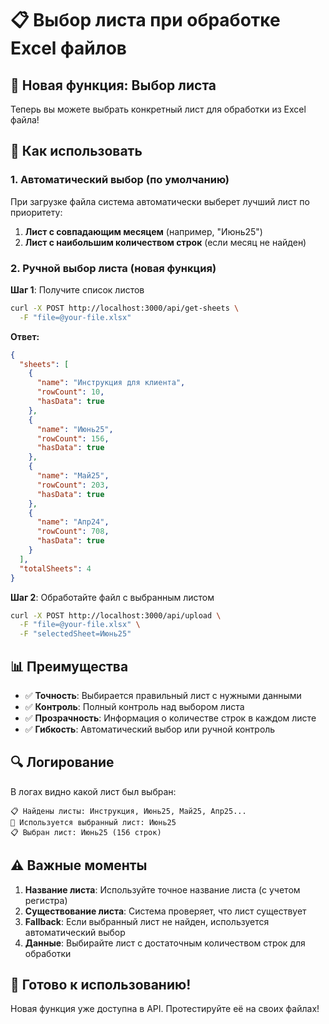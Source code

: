 # 📋 Выбор листа при обработке Excel файлов

## 🎯 **Новая функция: Выбор листа**

Теперь вы можете выбрать конкретный лист для обработки из Excel файла!

## 🔧 **Как использовать**

### 1. **Автоматический выбор** (по умолчанию)
При загрузке файла система автоматически выберет лучший лист по приоритету:

1. **Лист с совпадающим месяцем** (например, "Июнь25")
2. **Лист с наибольшим количеством строк** (если месяц не найден)

### 2. **Ручной выбор листа** (новая функция)

**Шаг 1**: Получите список листов
```bash
curl -X POST http://localhost:3000/api/get-sheets \
  -F "file=@your-file.xlsx"
```

**Ответ:**
```json
{
  "sheets": [
    {
      "name": "Инструкция для клиента",
      "rowCount": 10,
      "hasData": true
    },
    {
      "name": "Июнь25",
      "rowCount": 156,
      "hasData": true
    },
    {
      "name": "Май25",
      "rowCount": 203,
      "hasData": true
    },
    {
      "name": "Апр24",
      "rowCount": 708,
      "hasData": true
    }
  ],
  "totalSheets": 4
}
```

**Шаг 2**: Обработайте файл с выбранным листом
```bash
curl -X POST http://localhost:3000/api/upload \
  -F "file=@your-file.xlsx" \
  -F "selectedSheet=Июнь25"
```

## 📊 **Преимущества**

- ✅ **Точность**: Выбирается правильный лист с нужными данными
- ✅ **Контроль**: Полный контроль над выбором листа
- ✅ **Прозрачность**: Информация о количестве строк в каждом листе
- ✅ **Гибкость**: Автоматический выбор или ручной контроль

## 🔍 **Логирование**

В логах видно какой лист был выбран:
```
📋 Найдены листы: Инструкция, Июнь25, Май25, Апр25...
🎯 Используется выбранный лист: Июнь25
📋 Выбран лист: Июнь25 (156 строк)
```

## ⚠️ **Важные моменты**

1. **Название листа**: Используйте точное название листа (с учетом регистра)
2. **Существование листа**: Система проверяет, что лист существует
3. **Fallback**: Если выбранный лист не найден, используется автоматический выбор
4. **Данные**: Выбирайте лист с достаточным количеством строк для обработки

## 🚀 **Готово к использованию!**

Новая функция уже доступна в API. Протестируйте её на своих файлах!